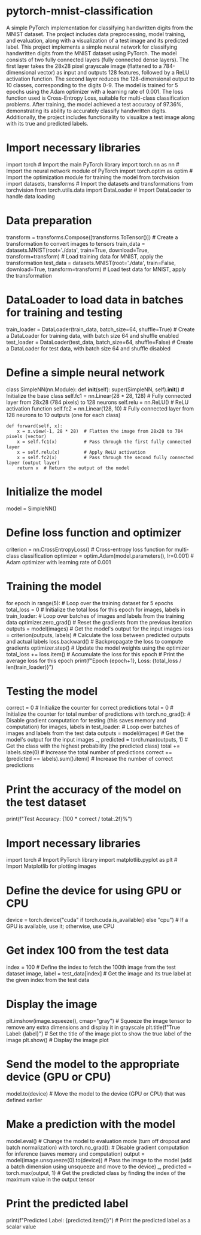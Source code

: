 # pytorch-mnist-classification
A simple PyTorch implementation for classifying handwritten digits from the MNIST dataset. The project includes data preprocessing, model training, and evaluation, along with a visualization of a test image and its predicted label.
This project implements a simple neural network for classifying handwritten digits from the MNIST dataset using PyTorch. The model consists of two fully connected layers (fully connected dense layers). The first layer takes the 28x28 pixel grayscale image (flattened to a 784-dimensional vector) as input and outputs 128 features, followed by a ReLU activation function. The second layer reduces the 128-dimensional output to 10 classes, corresponding to the digits 0-9. The model is trained for 5 epochs using the Adam optimizer with a learning rate of 0.001. The loss function used is Cross-Entropy Loss, suitable for multi-class classification problems. After training, the model achieved a test accuracy of 97.36%, demonstrating its ability to accurately classify handwritten digits. Additionally, the project includes functionality to visualize a test image along with its true and predicted labels.

# Import necessary libraries
import torch                # Import the main PyTorch library
import torch.nn as nn       # Import the neural network module of PyTorch
import torch.optim as optim # Import the optimization module for training the model
from torchvision import datasets, transforms  # Import the datasets and transformations from torchvision
from torch.utils.data import DataLoader  # Import DataLoader to handle data loading

# Data preparation
transform = transforms.Compose([transforms.ToTensor()])  # Create a transformation to convert images to tensors
train_data = datasets.MNIST(root='./data', train=True, download=True, transform=transform)  # Load training data for MNIST, apply the transformation
test_data = datasets.MNIST(root='./data', train=False, download=True, transform=transform)  # Load test data for MNIST, apply the transformation

# DataLoader to load data in batches for training and testing
train_loader = DataLoader(train_data, batch_size=64, shuffle=True)  # Create a DataLoader for training data, with batch size 64 and shuffle enabled
test_loader = DataLoader(test_data, batch_size=64, shuffle=False)  # Create a DataLoader for test data, with batch size 64 and shuffle disabled

# Define a simple neural network
class SimpleNN(nn.Module):
    def __init__(self):
        super(SimpleNN, self).__init__()  # Initialize the base class
        self.fc1 = nn.Linear(28 * 28, 128)  # Fully connected layer from 28x28 (784 pixels) to 128 neurons
        self.relu = nn.ReLU()  # ReLU activation function
        self.fc2 = nn.Linear(128, 10)       # Fully connected layer from 128 neurons to 10 outputs (one for each class)

    def forward(self, x):
        x = x.view(-1, 28 * 28)  # Flatten the image from 28x28 to 784 pixels (vector)
        x = self.fc1(x)          # Pass through the first fully connected layer
        x = self.relu(x)         # Apply ReLU activation
        x = self.fc2(x)          # Pass through the second fully connected layer (output layer)
        return x  # Return the output of the model

# Initialize the model
model = SimpleNN()

# Define loss function and optimizer
criterion = nn.CrossEntropyLoss()  # Cross-entropy loss function for multi-class classification
optimizer = optim.Adam(model.parameters(), lr=0.001)  # Adam optimizer with learning rate of 0.001

# Training the model
for epoch in range(5):  # Loop over the training dataset for 5 epochs
    total_loss = 0  # Initialize the total loss for this epoch
    for images, labels in train_loader:  # Loop over batches of images and labels from the training data
        optimizer.zero_grad()  # Reset the gradients from the previous iteration
        outputs = model(images)  # Get the model's output for the input images
        loss = criterion(outputs, labels)  # Calculate the loss between predicted outputs and actual labels
        loss.backward()  # Backpropagate the loss to compute gradients
        optimizer.step()  # Update the model weights using the optimizer
        total_loss += loss.item()  # Accumulate the loss for this epoch
    # Print the average loss for this epoch
    print(f"Epoch {epoch+1}, Loss: {total_loss / len(train_loader)}")

# Testing the model
correct = 0  # Initialize the counter for correct predictions
total = 0  # Initialize the counter for total number of predictions
with torch.no_grad():  # Disable gradient computation for testing (this saves memory and computation)
    for images, labels in test_loader:  # Loop over batches of images and labels from the test data
        outputs = model(images)  # Get the model's output for the input images
        _, predicted = torch.max(outputs, 1)  # Get the class with the highest probability (the predicted class)
        total += labels.size(0)  # Increase the total number of predictions
        correct += (predicted == labels).sum().item()  # Increase the number of correct predictions

# Print the accuracy of the model on the test dataset
print(f"Test Accuracy: {100 * correct / total:.2f}%")


# Import necessary libraries
import torch  # Import PyTorch library
import matplotlib.pyplot as plt  # Import Matplotlib for plotting images

# Define the device for using GPU or CPU
device = torch.device("cuda" if torch.cuda.is_available() else "cpu")  # If a GPU is available, use it; otherwise, use CPU

# Get index 100 from the test data
index = 100  # Define the index to fetch the 100th image from the test dataset
image, label = test_data[index]  # Get the image and its true label at the given index from the test data

# Display the image
plt.imshow(image.squeeze(), cmap="gray")  # Squeeze the image tensor to remove any extra dimensions and display it in grayscale
plt.title(f"True Label: {label}")  # Set the title of the image plot to show the true label of the image
plt.show()  # Display the image plot

# Send the model to the appropriate device (GPU or CPU)
model.to(device)  # Move the model to the device (GPU or CPU) that was defined earlier

# Make a prediction with the model
model.eval()  # Change the model to evaluation mode (turn off dropout and batch normalization)
with torch.no_grad():  # Disable gradient computation for inference (saves memory and computation)
    output = model(image.unsqueeze(0).to(device))  # Pass the image to the model (add a batch dimension using unsqueeze and move to the device)
    _, predicted = torch.max(output, 1)  # Get the predicted class by finding the index of the maximum value in the output tensor

# Print the predicted label
print(f"Predicted Label: {predicted.item()}")  # Print the predicted label as a scalar value
